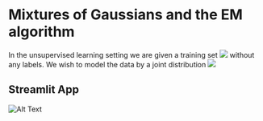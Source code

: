 # Mixtures of Gaussians and the EM algorithm

In the unsupervised learning setting we are given a training set  <img src="https://render.githubusercontent.com/render/math?math=\{x^1, ..., x^n\}"> without any labels.
We wish to model the data by a joint distribution <img src="https://render.githubusercontent.com/render/math?math=p(x^{(i)}, z^{(i)})"> 



## Streamlit App
![Alt Text](./gmm.gif)

